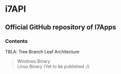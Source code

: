 # i7API

## Official GitHub repository of I7Apps

### Contents<br>
TBLA: Tree Branch Leaf Architecture
> Windows Binary<br>
> Linux Binary (Yet to be published :/)


